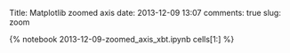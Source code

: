 Title: Matplotlib zoomed axis
date:  2013-12-09 13:07
comments: true
slug: zoom

{% notebook 2013-12-09-zoomed_axis_xbt.ipynb cells[1:] %}
